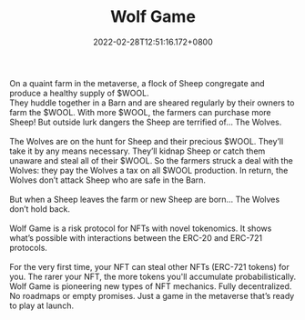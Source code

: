 ﻿---
title: "Wolf Game"
description: "Sheep and Wolves compete for $WOOL"
lead: "Sheep and Wolves compete for $WOOL"
date: 2022-02-28T12:51:16.172+0800
lastmod: 2022-02-28T12:51:16.172+0800
draft: false
featuredImage: ["100_wolf-game.jpg"]
score: "362"
status: "Live"
blockchain: ["Ethereum"]
nft_support: "Yes"
free_to_play: "NFT"
play_to_earn: ["Crypto"]
website: "https://www.wolf.game/?utm_source=PlayToEarn.net&utm_medium=organic&utm_campaign=gamepage"
twitter: "https://twitter.com/wolfdotgame"
discord: "https://discord.com/invite/wolfgame"
telegram: 
github: 
youtube: 
twitch: 
facebook: 
instagram: 
reddit: 
medium: 
steam: 
gitbook: 
googleplay: 
appstore: 

  
    
categories: ["games"]
games: ["Breeding","Collectible"]
toc: false
pinned: false
weight: 
---
On a quaint farm in the metaverse, a flock of Sheep congregate and produce a healthy supply of $WOOL. <br> They huddle together in a Barn and are sheared regularly by their owners to farm the $WOOL. With more $WOOL, the farmers can purchase more Sheep! But outside lurk dangers the Sheep are terrified of… The Wolves.<br> <br> The Wolves are on the hunt for Sheep and their precious $WOOL. They’ll take it by any means necessary. They’ll kidnap Sheep or catch them unaware and steal all of their $WOOL. So the farmers struck a deal with the Wolves: they pay the Wolves a tax on all $WOOL production. In return, the Wolves don’t attack Sheep who are safe in the Barn.<br> <br> But when a Sheep leaves the farm or new Sheep are born… The Wolves don’t hold back.<br> <br> Wolf Game is a risk protocol for NFTs with novel tokenomics. It shows what’s possible with interactions between the ERC-20 and ERC-721 protocols.<br> <br> For the very first time, your NFT can steal other NFTs (ERC-721 tokens) for you. The rarer your NFT, the more tokens you'll accumulate probabilistically. Wolf Game is pioneering new types of NFT mechanics. Fully decentralized. No roadmaps or empty promises. Just a game in the metaverse that’s ready to play at launch.